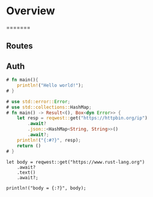 # Overview

=======

## Routes

## Auth

```rust
# fn main(){
    println!("Hello world!");
# }
```

```rust
# use std::error::Error;
# use std::collections::HashMap;
# fn main() -> Result<(), Box<dyn Error>> {
    let resp = reqwest::get("https://httpbin.org/ip")
        .await?
        .json::<HashMap<String, String>>()
        .await?;
    println!("{:#?}", resp);
    return ()
# }
```

```rust,editable
let body = reqwest::get("https://www.rust-lang.org")
    .await?
    .text()
    .await?;

println!("body = {:?}", body);
```

